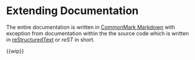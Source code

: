 # Extending Documentation

The entire documentation is written in [CommonMark Markdown](https://myst-parser.readthedocs.io/en/v0.15.1/syntax/syntax.html)
with exception from documentation within the the source code which is written in
[reStructuredText](https://www.sphinx-doc.org/en/master/usage/restructuredtext/basics.html) or *reST* in short. 

{{wip}}
